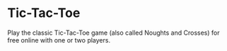 # Tic-Tac-Toe
Play the classic Tic-Tac-Toe game (also called Noughts and Crosses) for free online with one or two players.
